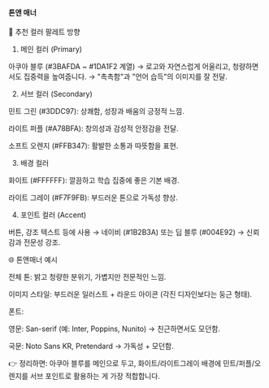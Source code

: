 #### 톤앤 매너

🎨 추천 컬러 팔레트 방향

1. 메인 컬러 (Primary)

아쿠아 블루 (#3BAFDA ~ #1DA1F2 계열)
→ 로고와 자연스럽게 어울리고, 청량하면서도 집중력을 높여줍니다.
→ "촉촉함"과 "언어 습득"의 이미지를 잘 전달.

2. 서브 컬러 (Secondary)

민트 그린 (#3DDC97): 상쾌함, 성장과 배움의 긍정적 느낌.

라이트 퍼플 (#A78BFA): 창의성과 감성적 안정감을 전달.

소프트 오렌지 (#FFB347): 활발한 소통과 따뜻함을 표현.

3. 배경 컬러

화이트 (#FFFFFF): 깔끔하고 학습 집중에 좋은 기본 배경.

라이트 그레이 (#F7F9FB): 부드러운 톤으로 가독성 향상.

4. 포인트 컬러 (Accent)

버튼, 강조 텍스트 등에 사용 → 네이비 (#1B2B3A) 또는 딥 블루 (#004E92)
→ 신뢰감과 전문성 강조.

🌐 톤앤매너 예시

전체 톤: 밝고 청량한 분위기, 가볍지만 전문적인 느낌.

이미지 스타일: 부드러운 일러스트 + 라운드 아이콘 (각진 디자인보다는 둥근 형태).

폰트:

영문: San-serif (예: Inter, Poppins, Nunito) → 친근하면서도 모던함.

국문: Noto Sans KR, Pretendard → 가독성 + 모던함.

👉 정리하면:
아쿠아 블루를 메인으로 두고, 화이트/라이트그레이 배경에 민트/퍼플/오렌지를 서브 포인트로 활용하는 게 가장 적합합니다.
